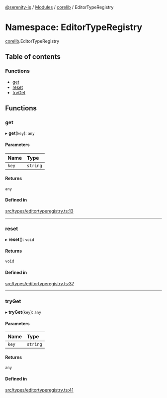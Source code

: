 [@serenity-is](../README.md) / [Modules](../modules.md) / [corelib](corelib.md) / EditorTypeRegistry

# Namespace: EditorTypeRegistry

[corelib](corelib.md).EditorTypeRegistry

## Table of contents

### Functions

- [get](corelib.EditorTypeRegistry.md#get)
- [reset](corelib.EditorTypeRegistry.md#reset)
- [tryGet](corelib.EditorTypeRegistry.md#tryget)

## Functions

### get

▸ **get**(`key`): `any`

#### Parameters

| Name | Type |
| :------ | :------ |
| `key` | `string` |

#### Returns

`any`

#### Defined in

[src/types/editortyperegistry.ts:13](https://github.com/serenity-is/serenity/blob/master/packages/corelib/src/types/editortyperegistry.ts#L13)

___

### reset

▸ **reset**(): `void`

#### Returns

`void`

#### Defined in

[src/types/editortyperegistry.ts:37](https://github.com/serenity-is/serenity/blob/master/packages/corelib/src/types/editortyperegistry.ts#L37)

___

### tryGet

▸ **tryGet**(`key`): `any`

#### Parameters

| Name | Type |
| :------ | :------ |
| `key` | `string` |

#### Returns

`any`

#### Defined in

[src/types/editortyperegistry.ts:41](https://github.com/serenity-is/serenity/blob/master/packages/corelib/src/types/editortyperegistry.ts#L41)
